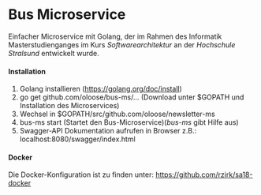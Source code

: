 # Bus Microservice
Einfacher Microservice mit Golang, der im Rahmen des Informatik Masterstudienganges im Kurs *Softwarearchitektur* an der *Hochschule Stralsund* entwickelt wurde.

#### Installation
1. Golang installieren (https://golang.org/doc/install)
3. go get github.com/oloose/bus-ms/... (Download unter $GOPATH und Installation des Microservices)
4. Wechsel in $GOPATH/src/github.com/oloose/newsletter-ms
5. bus-ms start (Startet den Bus-Microservice)(*bus-ms* gibt Hilfe aus)
6. Swagger-API Dokumentation aufrufen in Browser z.B.: localhost:8080/swagger/index.html

#### Docker
Die Docker-Konfiguration ist zu finden unter: https://github.com/rzirk/sa18-docker
